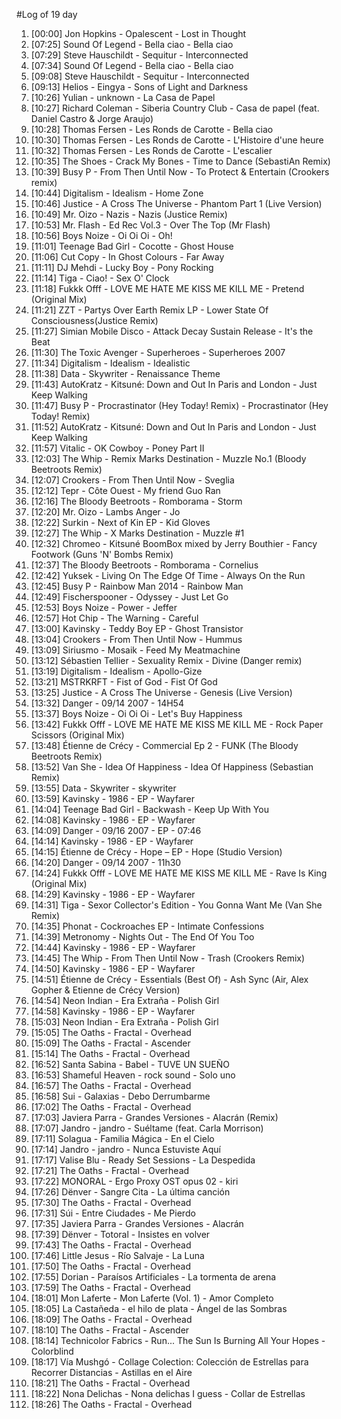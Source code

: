 #Log of 19 day

1. [00:00] Jon Hopkins - Opalescent - Lost in Thought
1. [07:25] Sound Of Legend - Bella ciao - Bella ciao
1. [07:29] Steve Hauschildt - Sequitur - Interconnected
1. [07:34] Sound Of Legend - Bella ciao - Bella ciao
1. [09:08] Steve Hauschildt - Sequitur - Interconnected
1. [09:13] Helios - Eingya - Sons of Light and Darkness
1. [10:26] Yulian - unknown - La Casa de Papel
1. [10:27] Richard Coleman - Siberia Country Club - Casa de papel (feat. Daniel Castro & Jorge Araujo)
1. [10:28] Thomas Fersen - Les Ronds de Carotte - Bella ciao
1. [10:30] Thomas Fersen - Les Ronds de Carotte - L'Histoire d'une heure
1. [10:32] Thomas Fersen - Les Ronds de Carotte - L'escalier
1. [10:35] The Shoes - Crack My Bones - Time to Dance (SebastiAn Remix)
1. [10:39] Busy P - From Then Until Now - To Protect & Entertain (Crookers remix)
1. [10:44] Digitalism - Idealism - Home Zone
1. [10:46] Justice - A Cross The Universe - Phantom Part 1 (Live Version)
1. [10:49] Mr. Oizo - Nazis - Nazis (Justice Remix)
1. [10:53] Mr. Flash - Ed Rec Vol.3 - Over The Top (Mr Flash)
1. [10:56] Boys Noize - Oi Oi Oi - Oh!
1. [11:01] Teenage Bad Girl - Cocotte - Ghost House
1. [11:06] Cut Copy - In Ghost Colours - Far Away
1. [11:11] DJ Mehdi - Lucky Boy - Pony Rocking
1. [11:14] Tiga - Ciao! - Sex O' Clock
1. [11:18] Fukkk Offf - LOVE ME HATE ME KISS ME KILL ME - Pretend (Original Mix)
1. [11:21] ZZT - Partys Over Earth Remix LP - Lower State Of Consciousness(Justice Remix)
1. [11:27] Simian Mobile Disco - Attack Decay Sustain Release - It's the Beat
1. [11:30] The Toxic Avenger - Superheroes - Superheroes 2007
1. [11:34] Digitalism - Idealism - Idealistic
1. [11:38] Data - Skywriter - Renaissance Theme
1. [11:43] AutoKratz - Kitsuné: Down and Out In Paris and London - Just Keep Walking
1. [11:47] Busy P - Procrastinator (Hey Today! Remix) - Procrastinator (Hey Today! Remix)
1. [11:52] AutoKratz - Kitsuné: Down and Out In Paris and London - Just Keep Walking
1. [11:57] Vitalic - OK Cowboy - Poney Part II
1. [12:03] The Whip - Remix Marks Destination - Muzzle No.1 (Bloody Beetroots Remix)
1. [12:07] Crookers - From Then Until Now - Sveglia
1. [12:12] Tepr - Côte Ouest - My friend Guo Ran
1. [12:16] The Bloody Beetroots - Romborama - Storm
1. [12:20] Mr. Oizo - Lambs Anger - Jo
1. [12:22] Surkin - Next of Kin EP - Kid Gloves
1. [12:27] The Whip - X Marks Destination - Muzzle #1
1. [12:32] Chromeo - Kitsuné BoomBox mixed by Jerry Bouthier - Fancy Footwork (Guns 'N' Bombs Remix)
1. [12:37] The Bloody Beetroots - Romborama - Cornelius
1. [12:42] Yuksek - Living On The Edge Of Time - Always On the Run
1. [12:45] Busy P - Rainbow Man 2014 - Rainbow Man
1. [12:49] Fischerspooner - Odyssey - Just Let Go
1. [12:53] Boys Noize - Power - Jeffer
1. [12:57] Hot Chip - The Warning - Careful
1. [13:00] Kavinsky - Teddy Boy EP - Ghost Transistor
1. [13:04] Crookers - From Then Until Now - Hummus
1. [13:09] Siriusmo - Mosaik - Feed My Meatmachine
1. [13:12] Sébastien Tellier - Sexuality Remix - Divine (Danger remix)
1. [13:19] Digitalism - Idealism - Apollo-Gize
1. [13:21] MSTRKRFT - Fist of God - Fist Of God
1. [13:25] Justice - A Cross The Universe - Genesis (Live Version)
1. [13:32] Danger - 09/14 2007 - 14H54
1. [13:37] Boys Noize - Oi Oi Oi - Let's Buy Happiness
1. [13:42] Fukkk Offf - LOVE ME HATE ME KISS ME KILL ME - Rock Paper Scissors (Original Mix)
1. [13:48] Étienne de Crécy - Commercial Ep 2 - FUNK (The Bloody Beetroots Remix)
1. [13:52] Van She - Idea Of Happiness - Idea Of Happiness (Sebastian Remix)
1. [13:55] Data - Skywriter - skywriter
1. [13:59] Kavinsky - 1986 - EP - Wayfarer
1. [14:04] Teenage Bad Girl - Backwash - Keep Up With You
1. [14:08] Kavinsky - 1986 - EP - Wayfarer
1. [14:09] Danger - 09/16 2007 - EP - 07:46
1. [14:14] Kavinsky - 1986 - EP - Wayfarer
1. [14:15] Étienne de Crécy - Hope – EP - Hope (Studio Version)
1. [14:20] Danger - 09/14 2007 - 11h30
1. [14:24] Fukkk Offf - LOVE ME HATE ME KISS ME KILL ME - Rave Is King (Original Mix)
1. [14:29] Kavinsky - 1986 - EP - Wayfarer
1. [14:31] Tiga - Sexor Collector's Edition - You Gonna Want Me (Van She Remix)
1. [14:35] Phonat - Cockroaches EP - Intimate Confessions
1. [14:39] Metronomy - Nights Out - The End Of You Too
1. [14:44] Kavinsky - 1986 - EP - Wayfarer
1. [14:45] The Whip - From Then Until Now - Trash (Crookers Remix)
1. [14:50] Kavinsky - 1986 - EP - Wayfarer
1. [14:51] Étienne de Crécy - Essentials (Best Of) - Ash Sync (Air, Alex Gopher & Etienne de Crécy Version)
1. [14:54] Neon Indian - Era Extraña - Polish Girl
1. [14:58] Kavinsky - 1986 - EP - Wayfarer
1. [15:03] Neon Indian - Era Extraña - Polish Girl
1. [15:05] The Oaths - Fractal - Overhead
1. [15:09] The Oaths - Fractal - Ascender
1. [15:14] The Oaths - Fractal - Overhead
1. [16:52] Santa Sabina - Babel - TUVE UN SUEÑO
1. [16:53] Shameful Heaven - rock sound - Solo uno
1. [16:57] The Oaths - Fractal - Overhead
1. [16:58] Sui - Galaxias - Debo Derrumbarme
1. [17:02] The Oaths - Fractal - Overhead
1. [17:03] Javiera Parra - Grandes Versiones - Alacrán (Remix)
1. [17:07] Jandro - jandro - Suéltame (feat. Carla Morrison)
1. [17:11] Solagua - Familia Mágica - En el Cielo
1. [17:14] Jandro - jandro - Nunca Estuviste Aquí
1. [17:17] Valise Blu - Ready Set Sessions - La Despedida
1. [17:21] The Oaths - Fractal - Overhead
1. [17:22] MONORAL - Ergo Proxy OST opus 02 - kiri
1. [17:26] Dënver - Sangre Cita - La última canción
1. [17:30] The Oaths - Fractal - Overhead
1. [17:31] Súi - Entre Ciudades - Me Pierdo
1. [17:35] Javiera Parra - Grandes Versiones - Alacrán
1. [17:39] Dënver - Totoral - Insistes en volver
1. [17:43] The Oaths - Fractal - Overhead
1. [17:46] Little Jesus - Río Salvaje - La Luna
1. [17:50] The Oaths - Fractal - Overhead
1. [17:55] Dorian - Paraísos Artificiales - La tormenta de arena
1. [17:59] The Oaths - Fractal - Overhead
1. [18:01] Mon Laferte - Mon Laferte (Vol. 1) - Amor Completo
1. [18:05] La Castañeda - el hilo de plata - Ángel de las Sombras
1. [18:09] The Oaths - Fractal - Overhead
1. [18:10] The Oaths - Fractal - Ascender
1. [18:14] Technicolor Fabrics - Run... The Sun Is Burning All Your Hopes - Colorblind
1. [18:17] Vía Mushgó - Collage Colection: Colección de Estrellas para Recorrer Distancias - Astillas en el Aire
1. [18:21] The Oaths - Fractal - Overhead
1. [18:22] Nona Delichas - Nona delichas I guess - Collar de Estrellas
1. [18:26] The Oaths - Fractal - Overhead
